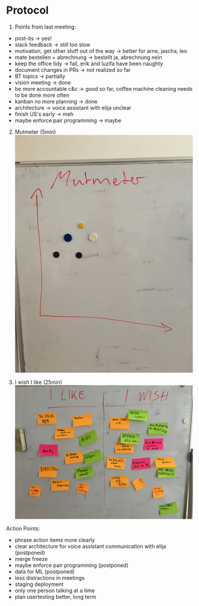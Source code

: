 # Protocol

1. Points from last meeting:

* post-its -> yes!
* slack feedback -> still too slow
* motivation, get other stuff out of the way -> better for arne, jascha, leo
* mate bestellen + abrechnung -> bestellt ja, abrechnung nein
* keep the office tidy -> fail, erik and luzifa have been naughty
* document changes in PRs ->  not realized so far
* BT topics -> partially
* vision meeting -> done
* be more accountable c&c -> good so far, coffee machine cleaning needs to be done more often
* kanban no more planning -> done
* architecture -> voice assistant with elija unclear
* finish US's early -> meh
* maybe enforce pair programming -> maybe



2. Mutmeter (5min)
![](../images/2019-03-06-Mutmeter.jpg)


3. I wish I like (25min)
![](../images/2019-03-06-I-Wish-I-Like.jpg)

Action Points:

* phrase action items more clearly
* clear architecture for voice assistant communication with elija (postponed)
* merge freeze
* maybe enforce pair programming (postponed)
* data for ML (postponed)
* less distractions in meetings
* staging deployment
* only one person talking at a time
* plan usertesting better, long term
